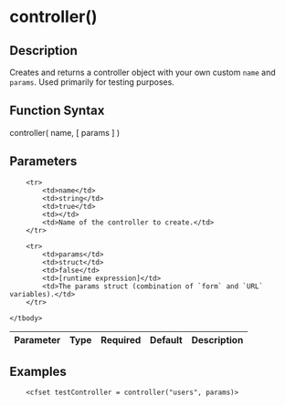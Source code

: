 # controller()

## Description
Creates and returns a controller object with your own custom `name` and `params`. Used primarily for testing purposes.

## Function Syntax
controller( name, [ params ] )


## Parameters
<table>
	<thead>
		<tr>
			<th>Parameter</th>
			<th>Type</th>
			<th>Required</th>
			<th>Default</th>
			<th>Description</th>
		</tr>
	</thead>
	<tbody>
		
		<tr>
			<td>name</td>
			<td>string</td>
			<td>true</td>
			<td></td>
			<td>Name of the controller to create.</td>
		</tr>
		
		<tr>
			<td>params</td>
			<td>struct</td>
			<td>false</td>
			<td>[runtime expression]</td>
			<td>The params struct (combination of `form` and `URL` variables).</td>
		</tr>
		
	</tbody>
</table>


## Examples
	
		<cfset testController = controller("users", params)>
